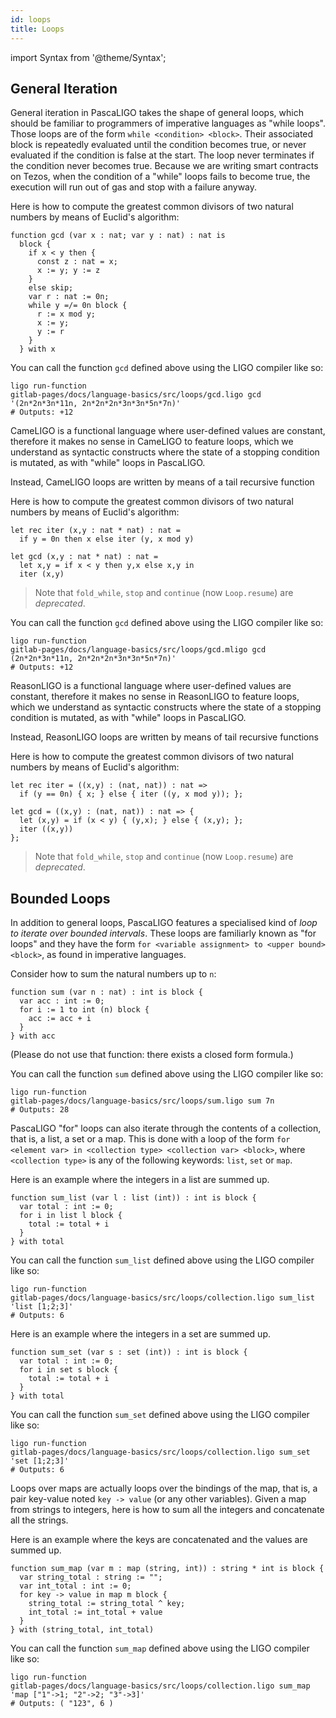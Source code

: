 ```yaml
---
id: loops
title: Loops
---
```


import Syntax from '@theme/Syntax';

## General Iteration



<Syntax syntax="pascaligo">

General iteration in PascaLIGO takes the shape of general loops, which
should be familiar to programmers of imperative languages as "while
loops". Those loops are of the form `while <condition> <block>`. Their
associated block is repeatedly evaluated until the condition becomes
true, or never evaluated if the condition is false at the start. The
loop never terminates if the condition never becomes true. Because we
are writing smart contracts on Tezos, when the condition of a "while"
loops fails to become true, the execution will run out of gas and stop
with a failure anyway.

Here is how to compute the greatest common divisors of two natural
numbers by means of Euclid's algorithm:

```pascaligo group=a
function gcd (var x : nat; var y : nat) : nat is
  block {
    if x < y then {
      const z : nat = x;
      x := y; y := z
    }
    else skip;
    var r : nat := 0n;
    while y =/= 0n block {
      r := x mod y;
      x := y;
      y := r
    }
  } with x
```

You can call the function `gcd` defined above using the LIGO compiler
like so:
```shell
ligo run-function
gitlab-pages/docs/language-basics/src/loops/gcd.ligo gcd '(2n*2n*3n*11n, 2n*2n*2n*3n*3n*5n*7n)'
# Outputs: +12
```

</Syntax>
<Syntax syntax="cameligo">

CameLIGO is a functional language where user-defined values are
constant, therefore it makes no sense in CameLIGO to feature loops,
which we understand as syntactic constructs where the state of a
stopping condition is mutated, as with "while" loops in PascaLIGO.

Instead, CameLIGO loops are written by means of a tail recursive function

Here is how to compute the greatest common divisors of two natural
numbers by means of Euclid's algorithm:

```cameligo group=a
let rec iter (x,y : nat * nat) : nat =
  if y = 0n then x else iter (y, x mod y)

let gcd (x,y : nat * nat) : nat =
  let x,y = if x < y then y,x else x,y in
  iter (x,y)
```

> Note that `fold_while`, `stop` and `continue` (now `Loop.resume`) are
> *deprecated*.

You can call the function `gcd` defined above using the LIGO compiler
like so:
```shell
ligo run-function
gitlab-pages/docs/language-basics/src/loops/gcd.mligo gcd (2n*2n*3n*11n, 2n*2n*2n*3n*3n*5n*7n)'
# Outputs: +12
```

</Syntax>
<Syntax syntax="reasonligo">

ReasonLIGO is a functional language where user-defined values are
constant, therefore it makes no sense in ReasonLIGO to feature loops,
which we understand as syntactic constructs where the state of a
stopping condition is mutated, as with "while" loops in PascaLIGO.

Instead, ReasonLIGO loops are written by means of tail recursive functions

Here is how to compute the greatest common divisors of two natural
numbers by means of Euclid's algorithm:

```reasonligo group=a
let rec iter = ((x,y) : (nat, nat)) : nat =>
  if (y == 0n) { x; } else { iter ((y, x mod y)); };

let gcd = ((x,y) : (nat, nat)) : nat => {
  let (x,y) = if (x < y) { (y,x); } else { (x,y); };
  iter ((x,y))
};
```

> Note that `fold_while`, `stop` and `continue` (now `Loop.resume`) are
> *deprecated*.

</Syntax>


## Bounded Loops

In addition to general loops, PascaLIGO features a specialised kind of
*loop to iterate over bounded intervals*. These loops are familiarly
known as "for loops" and they have the form `for <variable assignment>
to <upper bound> <block>`, as found in imperative languages.

Consider how to sum the natural numbers up to `n`:

```pascaligo group=c
function sum (var n : nat) : int is block {
  var acc : int := 0;
  for i := 1 to int (n) block {
    acc := acc + i
  }
} with acc
```

(Please do not use that function: there exists a closed form formula.)

You can call the function `sum` defined above using the LIGO compiler
like so:
```shell
ligo run-function
gitlab-pages/docs/language-basics/src/loops/sum.ligo sum 7n
# Outputs: 28
```

PascaLIGO "for" loops can also iterate through the contents of a
collection, that is, a list, a set or a map. This is done with a loop
of the form `for <element var> in <collection type> <collection var> <block>`, 
where `<collection type>` is any of the following keywords:
`list`, `set` or `map`.

Here is an example where the integers in a list are summed up.

```pascaligo group=d
function sum_list (var l : list (int)) : int is block {
  var total : int := 0;
  for i in list l block {
    total := total + i
  }
} with total
```

You can call the function `sum_list` defined above using the LIGO compiler
like so:
```shell
ligo run-function
gitlab-pages/docs/language-basics/src/loops/collection.ligo sum_list
'list [1;2;3]'
# Outputs: 6
```

Here is an example where the integers in a set are summed up.

```pascaligo group=d
function sum_set (var s : set (int)) : int is block {
  var total : int := 0;
  for i in set s block {
    total := total + i
  }
} with total
```

You can call the function `sum_set` defined above using the LIGO compiler
like so:
```shell
ligo run-function
gitlab-pages/docs/language-basics/src/loops/collection.ligo sum_set
'set [1;2;3]'
# Outputs: 6
```

Loops over maps are actually loops over the bindings of the map, that
is, a pair key-value noted `key -> value` (or any other
variables). Given a map from strings to integers, here is how to sum
all the integers and concatenate all the strings.

Here is an example where the keys are concatenated and the values are
summed up.

```pascaligo group=d
function sum_map (var m : map (string, int)) : string * int is block {
  var string_total : string := "";
  var int_total : int := 0;
  for key -> value in map m block {
    string_total := string_total ^ key;
    int_total := int_total + value
  }
} with (string_total, int_total)
```

You can call the function `sum_map` defined above using the LIGO compiler
like so:
```shell
ligo run-function
gitlab-pages/docs/language-basics/src/loops/collection.ligo sum_map
'map ["1"->1; "2"->2; "3"->3]'
# Outputs: ( "123", 6 )
```
